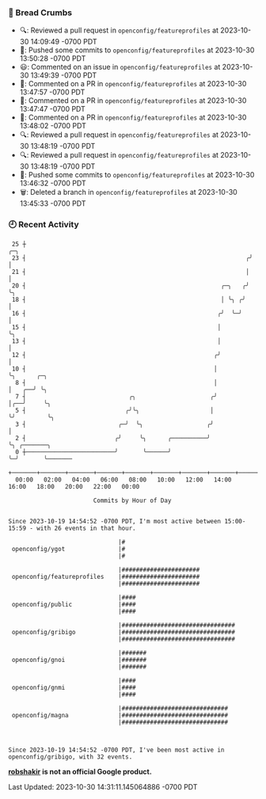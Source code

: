 ### 🍞 Bread Crumbs

 * 🔍: Reviewed a pull request in  `openconfig/featureprofiles` at 2023-10-30 14:09:49 -0700 PDT
 * 🚢: Pushed some commits to `openconfig/featureprofiles` at 2023-10-30 13:50:28 -0700 PDT
 * 😃: Commented on an issue in `openconfig/featureprofiles` at 2023-10-30 13:49:39 -0700 PDT
 * 💬: Commented on a PR in  `openconfig/featureprofiles` at 2023-10-30 13:47:57 -0700 PDT
 * 💬: Commented on a PR in  `openconfig/featureprofiles` at 2023-10-30 13:47:47 -0700 PDT
 * 💬: Commented on a PR in  `openconfig/featureprofiles` at 2023-10-30 13:48:02 -0700 PDT
 * 🔍: Reviewed a pull request in  `openconfig/featureprofiles` at 2023-10-30 13:48:19 -0700 PDT
 * 🔍: Reviewed a pull request in  `openconfig/featureprofiles` at 2023-10-30 13:48:19 -0700 PDT
 * 🚢: Pushed some commits to `openconfig/featureprofiles` at 2023-10-30 13:46:32 -0700 PDT
 * 🗑: Deleted a branch in `openconfig/featureprofiles` at 2023-10-30 13:45:33 -0700 PDT

### 🕘 Recent Activity
```
 25 ┼                                                               ╭─╮
 23 ┤                                                              ╭╯ │
 21 ┤                                                              │  │
 20 ┤                                                       ╭─╮   ╭╯  ╰╮
 18 ┤                                                       │ ╰╮ ╭╯    │
 16 ┤                                                      ╭╯  ╰─╯     │
 15 ┤                                                      │           ╰╮
 13 ┤                                                      │            │
 12 ┤                                                     ╭╯            │
 10 ┤                                                     │             ╰╮      ╭─╮
  8 ┤                                                     │              │   ╭──╯ ╰╮
  7 ┤                             ╭╮                     ╭╯              │╭──╯     ╰╮
  5 ┤                            ╭╯╰╮                    │               ╰╯         ╰╮
  3 ┤                          ╭─╯  ╰╮                  ╭╯                           │
  2 ┤                         ╭╯     ╰╮      ╭──────────╯                            ╰╮ ╭───────╮
  0 ┼─────────────────────────╯       ╰──────╯                                        ╰─╯       ╰───────
    +───────+───────+───────+───────+───────+───────+───────+───────+───────+───────+───────+───────+────
  00:00   02:00   04:00   06:00   08:00   10:00   12:00   14:00   16:00   18:00   20:00   22:00   00:00   

						Commits by Hour of Day


Since 2023-10-19 14:54:52 -0700 PDT, I'm most active between 15:00-15:59 - with 26 events in that hour.

```



```
                               |#
 openconfig/ygot               |#
                               |#

                               |######################
 openconfig/featureprofiles    |######################
                               |######################

                               |####
 openconfig/public             |####
                               |####

                               |################################
 openconfig/gribigo            |################################
                               |################################

                               |#######
 openconfig/gnoi               |#######
                               |#######

                               |####
 openconfig/gnmi               |####
                               |####

                               |##############################
 openconfig/magna              |##############################
                               |##############################



Since 2023-10-19 14:54:52 -0700 PDT, I've been most active in openconfig/gribigo, with 32 events.

```
**[robshakir](mailto:robjs@google.com) is not an official Google product.**  


Last Updated: 2023-10-30 14:31:11.145064886 -0700 PDT
